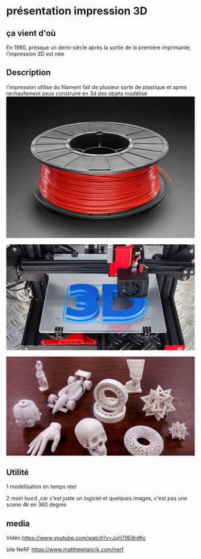 # présentation impression 3D


 
## ça vient d'où


En 1980, presque un demi-siècle après la sortie de la première imprimante, l’impression 3D est née

## Description

l'impression utilise du filament fait de plusieur sorte de plastique et apres rechaufement peux construire en 3d des objets modélisé
![filament](media/img/filament.jpg)

 ![modele](media/img/impression.jpg)

 ![modele](media/img/objet.jpg)

## Utilité

1 modélisation en temps réel 

2 moin lourd ,car c'est juste un logiciel et quelques images, c'est pas une scene 4k en 360 degrés

## media
 
Vidéo https://www.youtube.com/watch?v=JuH79E8rdKc

site NeRF https://www.matthewtancik.com/nerf

